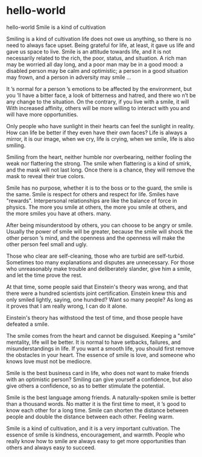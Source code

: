 # hello-world
hello-world
Smile is a kind of cultivation

Smiling is a kind of cultivation life does not owe us anything, so there is no need to always face upset. Being grateful for life, at least, it gave us life and gave us space to live.
Smile is an attitude towards life, and it is not necessarily related to the rich, the poor, status, and situation. A rich man may be worried all day long, and a poor man may be in a good mood: a disabled person may be calm and optimistic; a person in a good situation may frown, and a person in adversity may smile ...

It ’s normal for a person ’s emotions to be affected by the environment, but you ’ll have a bitter face, a look of bitterness and hatred, and there wo n’t be any change to the situation. On the contrary, if you live with a smile, it will With increased affinity, others will be more willing to interact with you and will have more opportunities.

Only people who have sunlight in their hearts can feel the sunlight in reality. How can life be better if they even have their own faces? Life is always a mirror, it is our image, when we cry, life is crying, when we smile, life is also smiling.

Smiling from the heart, neither humble nor overbearing, neither fooling the weak nor flattering the strong. The smile when flattering is a kind of smirk, and the mask will not last long. Once there is a chance, they will remove the mask to reveal their true colors.

Smile has no purpose, whether it is to the boss or to the guard, the smile is the same. Smile is respect for others and respect for life. Smiles have "rewards". Interpersonal relationships are like the balance of force in physics. The more you smile at others, the more you smile at others, and the more smiles you have at others. many.

After being misunderstood by others, you can choose to be angry or smile. Usually the power of smile will be greater, because the smile will shock the other person ’s mind, and the openness and the openness will make the other person feel small and ugly.

Those who clear are self-cleaning, those who are turbid are self-turbid. Sometimes too many explanations and disputes are unnecessary. For those who unreasonably make trouble and deliberately slander, give him a smile, and let the time prove the rest.

At that time, some people said that Einstein's theory was wrong, and that there were a hundred scientists joint certification. Einstein knew this and only smiled lightly, saying, one hundred? Want so many people? As long as it proves that I am really wrong, I can do it alone.

Einstein's theory has withstood the test of time, and those people have defeated a smile.

The smile comes from the heart and cannot be disguised. Keeping a "smile" mentality, life will be better. It is normal to have setbacks, failures, and misunderstandings in life. If you want a smooth life, you should first remove the obstacles in your heart. The essence of smile is love, and someone who knows love must not be mediocre.

Smile is the best business card in life, who does not want to make friends with an optimistic person? Smiling can give yourself a confidence, but also give others a confidence, so as to better stimulate the potential.

Smile is the best language among friends. A naturally-spoken smile is better than a thousand words. No matter it is the first time to meet, it ’s good to know each other for a long time. Smile can shorten the distance between people and double the distance between each other. Feeling warm.

Smile is a kind of cultivation, and it is a very important cultivation. The essence of smile is kindness, encouragement, and warmth. People who really know how to smile are always easy to get more opportunities than others and always easy to succeed.
